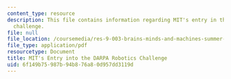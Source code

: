 ```yaml
---
content_type: resource
description: This file contains information regarding MIT's entry in the DARPA robotics
  challenge.
file: null
file_location: /coursemedia/res-9-003-brains-minds-and-machines-summer-course-summer-2015/6f149b75987b94b876a80d957dd3119d_MITRES_9_003SUM15_Lec8-1.pdf
file_type: application/pdf
resourcetype: Document
title: MIT's Entry into the DARPA Robotics Challenge
uid: 6f149b75-987b-94b8-76a8-0d957dd3119d
---
```


